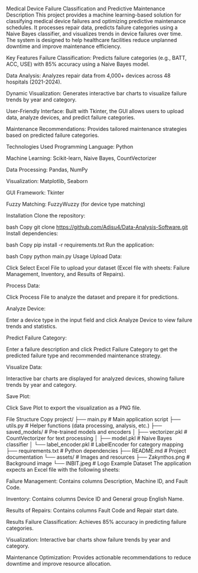 Medical Device Failure Classification and Predictive Maintenance
Description
This project provides a machine learning-based solution for classifying medical device failures and optimizing predictive maintenance schedules. It processes repair data, predicts failure categories using a Naive Bayes classifier, and visualizes trends in device failures over time. The system is designed to help healthcare facilities reduce unplanned downtime and improve maintenance efficiency.

Key Features
Failure Classification: Predicts failure categories (e.g., BATT, ACC, USE) with 85% accuracy using a Naive Bayes model.

Data Analysis: Analyzes repair data from 4,000+ devices across 48 hospitals (2021-2024).

Dynamic Visualization: Generates interactive bar charts to visualize failure trends by year and category.

User-Friendly Interface: Built with Tkinter, the GUI allows users to upload data, analyze devices, and predict failure categories.

Maintenance Recommendations: Provides tailored maintenance strategies based on predicted failure categories.

Technologies Used
Programming Language: Python

Machine Learning: Scikit-learn, Naive Bayes, CountVectorizer

Data Processing: Pandas, NumPy

Visualization: Matplotlib, Seaborn

GUI Framework: Tkinter

Fuzzy Matching: FuzzyWuzzy (for device type matching)

Installation
Clone the repository:

bash
Copy
git clone https://github.com/Adisu4/Data-Analysis-Software.git
Install dependencies:

bash
Copy
pip install -r requirements.txt
Run the application:

bash
Copy
python main.py
Usage
Upload Data:

Click Select Excel File to upload your dataset (Excel file with sheets: Failure Management, Inventory, and Results of Repairs).

Process Data:

Click Process File to analyze the dataset and prepare it for predictions.

Analyze Device:

Enter a device type in the input field and click Analyze Device to view failure trends and statistics.

Predict Failure Category:

Enter a failure description and click Predict Failure Category to get the predicted failure type and recommended maintenance strategy.

Visualize Data:

Interactive bar charts are displayed for analyzed devices, showing failure trends by year and category.

Save Plot:

Click Save Plot to export the visualization as a PNG file.

File Structure
Copy
project/
├── main.py                  # Main application script
├── utils.py                 # Helper functions (data processing, analysis, etc.)
├── saved_models/            # Pre-trained models and encoders
│   ├── vectorizer.pkl       # CountVectorizer for text processing
│   ├── model.pkl            # Naive Bayes classifier
│   └── label_encoder.pkl    # LabelEncoder for category mapping
├── requirements.txt         # Python dependencies
├── README.md                # Project documentation
└── assets/                  # Images and resources
    ├── Zakynthos.png        # Background image
    └── INBIT.jpeg           # Logo
Example Dataset
The application expects an Excel file with the following sheets:

Failure Management: Contains columns Description, Machine ID, and Fault Code.

Inventory: Contains columns Device ID and General group English Name.

Results of Repairs: Contains columns Fault Code and Repair start date.

Results
Failure Classification: Achieves 85% accuracy in predicting failure categories.

Visualization: Interactive bar charts show failure trends by year and category.

Maintenance Optimization: Provides actionable recommendations to reduce downtime and improve resource allocation.

